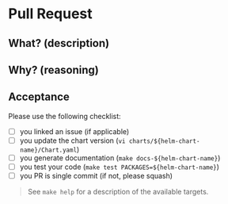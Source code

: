 # Pull Request

## What? (description)

## Why? (reasoning)

## Acceptance

Please use the following checklist:

- [ ] you linked an issue (if applicable)
- [ ] you update the chart version (`vi charts/${helm-chart-name}/Chart.yaml`)
- [ ] you generate documentation (`make docs-${helm-chart-name}`)
- [ ] you test your code (`make test PACKAGES=${helm-chart-name}`)
- [ ] you PR is single commit (if not, please squash)

> See `make help` for a description of the available targets.
